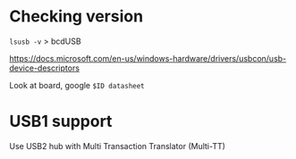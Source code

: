 # Checking version

`lsusb -v` > bcdUSB

https://docs.microsoft.com/en-us/windows-hardware/drivers/usbcon/usb-device-descriptors

Look at board, google `$ID datasheet`

# USB1 support

Use USB2 hub with Multi Transaction Translator (Multi-TT)
